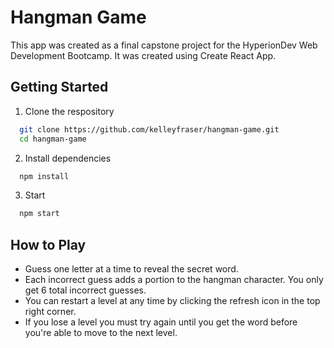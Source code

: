 # Hangman Game

This app was created as a final capstone project for the HyperionDev Web Development Bootcamp. It was created using Create React App.

## Getting Started

1. Clone the respository

  ```bash
    git clone https://github.com/kelleyfraser/hangman-game.git
    cd hangman-game
  ```

2. Install dependencies

  ```bash
    npm install
  ```

3. Start

  ```bash
    npm start
  ```

## How to Play

- Guess one letter at a time to reveal the secret word.
- Each incorrect guess adds a portion to the hangman character. You only get 6 total incorrect guesses.
- You can restart a level at any time by clicking the refresh icon in the top right corner.
- If you lose a level you must try again until you get the word before you're able to move to the next level.